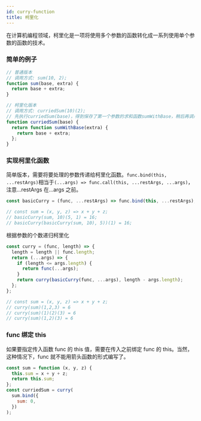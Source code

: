 ```yaml
---
id: curry-function
title: 柯里化
---
```


在计算机编程领域，柯里化是一项将使用多个参数的函数转化成一系列使用单个参数的函数的技术。

### 简单的例子

```javascript
// 普通版本
// 调用方式: sum(10, 2);
function sum(base, extra) {
  return base + extra;
}

// 柯里化版本
// 调用方式: curriedSum(10)(2);
// 先执行curriedSum(base)，得到保存了第一个参数的求和函数sumWithBase，稍后再调用它得到最终结果。
function curriedSum(base) {
  return function sumWithBase(extra) {
    return base + extra;
  };
}
```

### 实现柯里化函数

简单版本，需要将要处理的参数传递给柯里化函数。`func.bind(this, ...restArgs)`相当于`(...args) => func.call(this, ...restArgs, ...args)`，注意...restArgs 在...args 之前。

```javascript
const basicCurry = (func, ...restArgs) => func.bind(this, ...restArgs);

// const sum = (x, y, z) => x + y + z;
// basicCurry(sum, 10)(5, 1) = 16;
// basicCurry(basicCurry(sum, 10), 5))(1) = 16;
```

根据参数的个数递归柯里化

```javascript
const curry = (func, length) => {
  length = length || func.length;
  return (...args) => {
    if (length <= args.length) {
      return func(...args);
    }
    return curry(basicCurry(func, ...args), length - args.length);
  };
};

// const sum = (x, y, z) => x + y + z;
// curry(sum)(1,2,3) = 6
// curry(sum)(1)(2)(3) = 6
// curry(sum)(1,2)(3) = 6
```

### func 绑定 this

如果要指定传入函数 func 的 this 值，需要在传入之前绑定 func 的 this。当然，这种情况下，func 就不能用箭头函数的形式编写了。

```javascript
const sum = function (x, y, z) {
  this.sum = x + y + z;
  return this.sum;
};
const curriedSum = curry(
  sum.bind({
    sum: 0,
  })
);
```
